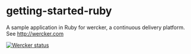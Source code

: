 getting-started-ruby
====================

A sample application in Ruby for wercker, a continuous delivery
platform. See http://wercker.com

[![Wercker
status](https://app.wercker.com/status/422a322f89cfe857ec937a900f554753/m)](https://app.wercker.com/project/bykey/422a322f89cfe857ec937a900f554753)
                      
